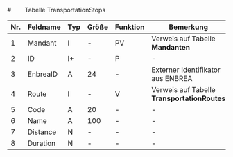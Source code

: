 #        Tabelle TransportationStops


Nr.|Feldname|Typ|Größe|Funktion|Bemerkung
--|--|--|--|--|--
1|Mandant|I|-|PV|Verweis auf Tabelle **Mandanten**
2|ID|I+|-|P|-
3|EnbreaID|A|24|-|Externer Identifikator aus ENBREA
4|Route|I|-|V|Verweis auf Tabelle **TransportationRoutes**
5|Code|A|20|-|-
6|Name|A|100|-|-
7|Distance|N|-|-|-
8|Duration|N|-|-|-
